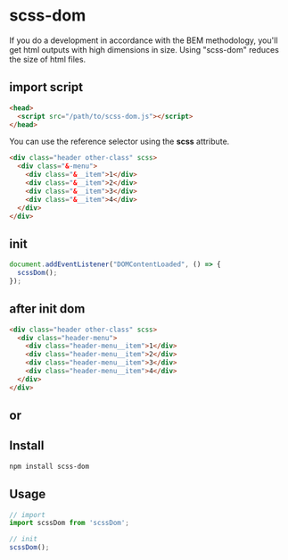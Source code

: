 # scss-dom

If you do a development in accordance with the BEM methodology, you'll get html outputs with high dimensions in size. Using "scss-dom" reduces the size of html files.

## import script
```html
<head>
  <script src="/path/to/scss-dom.js"></script>
</head>
```

You can use the reference selector using the **scss** attribute.
```html
<div class="header other-class" scss>
  <div class="&-menu">
    <div class="&__item">1</div>
    <div class="&__item">2</div>
    <div class="&__item">3</div>
    <div class="&__item">4</div>
  </div>
</div>
```

## init
```js
document.addEventListener("DOMContentLoaded", () => {
  scssDom();
});
```

## after init dom

```html
<div class="header other-class" scss>
  <div class="header-menu">
    <div class="header-menu__item">1</div>
    <div class="header-menu__item">2</div>
    <div class="header-menu__item">3</div>
    <div class="header-menu__item">4</div>
  </div>
</div>
```

## or

## Install

```sh
npm install scss-dom
```

## Usage
```js
// import
import scssDom from 'scssDom';

// init
scssDom();
```
